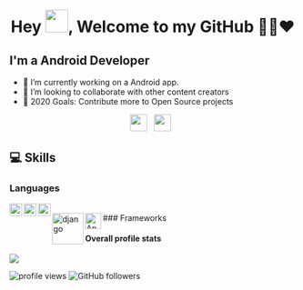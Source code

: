 <h1 align="center">Hey <img src="https://raw.githubusercontent.com/soumyadip007/soumyadip007/master/Hi.gif" width="40px" />, Welcome to my GitHub 👨‍💻❤️</h1>

## I'm a Android Developer
- 🔭 I’m currently working on a Android app.
- 👯 I’m looking to collaborate with other content creators
- 🥅 2020 Goals: Contribute more to Open Source projects

<p align="center">
<a href="https://twitter.com/bhaskarjha514"><img height="30" src="https://raw.githubusercontent.com/soumyadip007/soumyadip007/master/img/social/t.jpg"></a>&nbsp;&nbsp;
<a href="https://www.linkedin.com/in/bhaskarjha514/"><img height="30" src="https://raw.githubusercontent.com/soumyadip007/soumyadip007/master/img/social/l.png"></a>&nbsp;&nbsp;
</p>

## 💻 Skills

### Languages
<img align="left" alt="Python" width="22px" src="https://github.com/abranhe/programming-languages-logos/blob/master/src/python/python_64x64.png" />
<img align="left" alt="Kotlin" width="22px" src="https://github.com/abranhe/programming-languages-logos/blob/master/src/kotlin/kotlin_64x64.png" />
<img align="left" alt="Java" width="22px" src="https://github.com/abranhe/programming-languages-logos/blob/master/src/java/java_64x64.png" />
<br>
### Frameworks
<img align="left" alt="django" width="55px" src="https://www.djangoproject.com/m/img/logos/django-logo-negative.png" />
<img align="left" alt="Android" width="28px" src="https://user-images.githubusercontent.com/35396885/90538521-4ced7680-e19c-11ea-929f-e7b49030efcf.png" />
<br>

#### Overall profile stats
![](https://github-readme-stats.vercel.app/api?username=bhaskarjha514&count_private=true&theme=merko&show_icons=true&hide=prs)

<img src="https://gpvc.arturio.dev/bhaskarjha514" alt="profile views"/>  <img alt="GitHub followers" src="https://img.shields.io/github/followers/AjjuSingh?style=social"/> 


